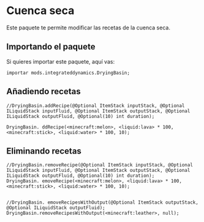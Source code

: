 # Cuenca seca

Este paquete te permite modificar las recetas de la cuenca seca.

## Importando el paquete

Si quieres importar este paquete, aquí vas:

```zenscript
importar mods.integrateddynamics.DryingBasin;
```

## Añadiendo recetas

```zenscript
//DryingBasin.addRecipe(@Optional ItemStack inputStack, @Optional ILiquidStack inputFluid, @Optional ItemStack outputStack, @Optional ILiquidStack outputFluid, @Optional(10) int duration);

DryingBasin. ddRecipe(<minecraft:melon>, <liquid:lava> * 100, <minecraft:stick>, <liquid:water> * 100, 10);
```

## Eliminando recetas

```zenscript
//DryingBasin.removeRecipe(@Optional ItemStack inputStack, @Optional ILiquidStack inputFluid, @Optional ItemStack outputStack, @Optional ILiquidStack outputFluid, @Optional(10) int duration);
DryingBasin. emoveRecipe(<minecraft:melon>, <liquid:lava> * 100, <minecraft:stick>, <liquid:water> * 100, 10);


//DryingBasin. emoveRecipesWithOutput(@Optional ItemStack outputStack, @Optional ILiquidStack outputFluid);
DryingBasin.removeRecipesWithOutput(<minecraft:leather>, null);
```